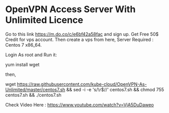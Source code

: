 <h1> OpenVPN Access Server With Unlimited Licence </h1>

Go to this link https://m.do.co/c/e6bf42a58fac  and sign up.
Get Free 50$ Credit for vps account.
Then create a vps from here,
Server Required : Centos 7 x86_64.

Login As root and Run it:

yum install wget

then,

wget https://raw.githubusercontent.com/kube-cloud/OpenVPN-As-Unlimited/master/centos7.sh && sed -i -e 's/\r$//' centos7.sh && chmod 755 centos7.sh && ./centos7.sh





Check Video Here : https://www.youtube.com/watch?v=VjA5DuDaweo




